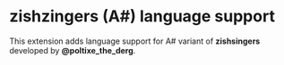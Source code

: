 # zishzingers (A#) language support

This extension adds language support for A# variant of **zishsingers** developed by **@poltixe_the_derg**.